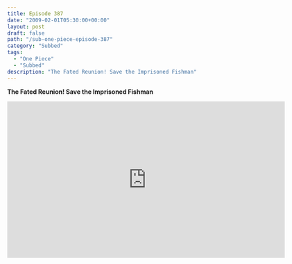 ```yaml
---
title: Episode 387
date: "2009-02-01T05:30:00+00:00"
layout: post
draft: false
path: "/sub-one-piece-episode-387"
category: "Subbed"
tags:
  - "One Piece"
  - "Subbed"
description: "The Fated Reunion! Save the Imprisoned Fishman"
---
```


**The Fated Reunion! Save the Imprisoned Fishman**

<iframe width="640" height="360" src="https://www.rapidvideo.com/e/FXV0XG5OW3" frameborder="0" marginwidth=0 marginheight=0 scrolling=no allowfullscreen></iframe>


